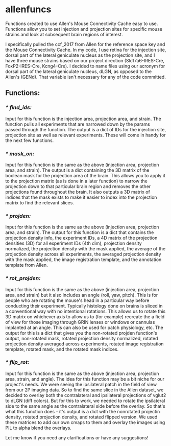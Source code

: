 # allenfuncs
Functions created to use Allen's Mouse Connectivity Cache easy to use. Functions allow you to set injection and projection sites for specific mouse strains and look at subsequent brain regions of interest. 

I specifically pulled the ccf_2017 from Allen for the reference space key and the Mouse Connectivity Cache. In my code, I use retina for the injection site, dorsal part of the lateral geniculate nucleus as the projection site, and I have three mouse strains based on our project direction (Slc17a6-IRES-Cre, FoxP2-IRES-Cre, Kcng4-Cre). I decided to name files using our acronym for dorsal part of the lateral geniculate nucleus, dLGN, as opposed to the Allen's (GENd). That variable isn't necessary for any of the code committed. 

## **Functions:**
### _* find_ids:_
Input for this function is the injection area, projection area, and strain. The function pulls all experiments that are narrowed down by the params passed through the function. The output is a dict of IDs for the injection site, projection site as well as relevant experiments. These will come in handy for the next few functions. 

### _* mask_on:_
Input for this function is the same as the above (injection area, projection area, and strain). The output is a dict containing the 3D matrix of the boolean mask for the projection area of the brain. This allows you to apply it to the projection matrix (as is done in a later function) to narrow the projection down to that particular brain region and removes the other projections found throughout the brain. It also outputs a 3D matrix of indices that the mask exists to make it easier to index into the projection matrix to find the relevant slices. 

### _* projden:_
Input for this function is the same as the above (injection area, projection area, and strain). The output for this function is a dict that contains the projection density info, the experiment IDs, a 4D matrix of the projection densities (3D) for all experiment IDs (4th dim), projection density normalized, the projection density with the mask applied, the average of the projection density across all experiments, the averaged projection density with the mask applied, the image registration template, and the annotation template from Allen. 

### _* rot_projden:_
Input for this function is the same as the above (injection area, projection area, and strain) but it also includes an angle (roll, yaw, pitch). This is for people who are rotating the mouse's head in a particular way before conducting their experiment. Typically histology done on brains is sliced in a conventional way with no intentional rotations. This allows us to rotate this 3D matrix on whichever axis to allow us to (for example) recreate the a field of view for those imaging through GRIN lenses or windows or cannulas implanted at an angle. This can also be used for patch physiology, etc. The output for this is a dict that gives you the non-rotated projden function's output, non-rotated mask, rotated projection density normalized, rotated projection density averaged across experiments, rotated image registration template, rotated mask, and the rotated mask indices. 

### _* flip_rot:_
Input for this function is the same as the above (injection area, projection area, strain, and angle). The idea for this function may be a bit niche for our project's needs. We were seeing the ipsilateral patch in the field of view from our 2P imaging data. So to find the same slice in the Allen dataset, we decided to overlay both the contralateral and ipsilateral projections of vglut2 to dLGN (diff colors). But for this to work, we needed to rotate the ipsilateral side to the same angle as the contralateral side before the overlay. So that's what this function does - it's output is a dict with the nonrotated projectin density, rotated projection density, and rotated flipped version. We used these matrices to add our own cmaps to them and overlay the images using PIL to alpha blend the overlays.


Let me know if you need any clarifications or have any suggestions!

